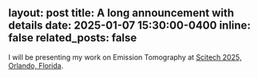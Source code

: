 layout: post
title: A long announcement with details
date: 2025-01-07 15:30:00-0400
inline: false
related_posts: false
---

I will be presenting my work on Emission Tomography at [Scitech 2025, Orlando, Florida](https://www.aiaa.org/SciTech).
